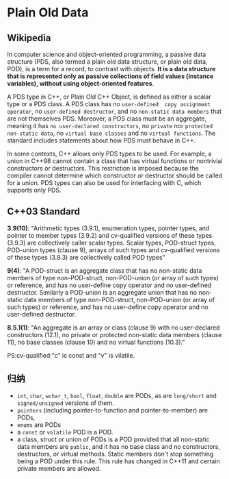 # Plain Old Data
## Wikipedia
In computer science and object-oriented programming, a passive data structure (PDS, also termed a plain old data structure, or plain old data, POD), is a term for a record, to contrast with objects.
**It is a data structure that is represented only as passive collections of field values (instance variables), 
without using object-oriented features**.

A PDS type in C++, or Plain Old C++ Object, is defined as either a scalar type or a PDS class. A PDS class has no `user-defined 
copy assignment operator`, no `user-defined destructor`, and no `non-static data members` that are not themselves PDS. Moreover,
a PDS class must be an aggregate, meaning it has `no user-declared constructors`, no `private` nor `protected non-static data`, 
no `virtual base classes` and no `virtual functions`. The standard includes statements about how PDS must behave in C++. 

In some contexts, C++ allows only PDS types to be used. For example, 
a union in C++98 cannot contain a class that has virtual functions or nontrivial constructors or destructors. 
This restriction is imposed because the compiler cannot determine which constructor or destructor should be called for a union. 
PDS types can also be used for interfacing with C, which supports only PDS.

## C++03 Standard
**3.9(10)**: "Arithmetic types (3.9.1), enumeration types, pointer types, and pointer to member types (3.9.2) and cv-qualified versions of these types (3.9.3) are collectively caller scalar types. Scalar types, POD-struct types, POD-union types (clause 9), arrays of such types and cv-qualified versions of these types (3.9.3) are collectively called POD types"

**9(4)**: "A POD-struct is an aggregate class that has no non-static data members of type non-POD-struct, non-POD-union (or array of such types) or reference, and has no user-define copy operator and no user-defined destructor. Similarly a POD-union is an aggregate union that has no non-static data members of type non-POD-struct, non-POD-union (or array of such types) or reference, and has no user-define copy operator and no user-defined destructor.

**8.5.1(1)**: "An aggregate is an array or class (clause 9) with no user-declared constructors (12.1), no private or protected non-static data members (clause 11), no base classes (clause 10) and no virtual functions (10.3)."

PS:cv-qualified:"c" is const and "v" is vilatile. 

## 归纳
* `int`, `char`, `wchar_t`, `bool`, `float`, `double` are PODs, as are `long/short` and `signed/unsigned` versions of them.
* `pointers` (including pointer-to-function and pointer-to-member) are PODs,
* `enums` are PODs
* a `const` or `volatile` POD is a POD.
* a class, struct or union of PODs is a POD provided that all non-static data members are `public`, 
and it has no base class and no constructors, destructors, or virtual methods. 
Static members don't stop something being a POD under this rule. 
This rule has changed in C++11 and certain private members are allowed.
